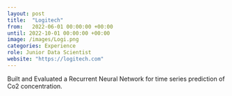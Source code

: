 ```yaml
---
layout: post
title:  "Logitech"
from:   2022-06-01 00:00:00 +00:00
until: 2022-10-01 00:00:00 +00:00
image: /images/Logi.png
categories: Experience
role: Junior Data Scientist
website: "https://logitech.com"
---
```

Built and Evaluated a Recurrent Neural Network for time series prediction of Co2 concentration.
